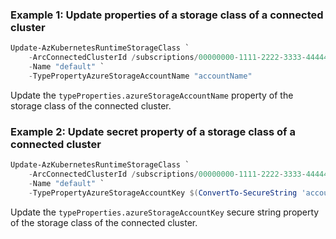 ### Example 1: Update properties of a storage class of a connected cluster
```powershell
Update-AzKubernetesRuntimeStorageClass `
    -ArcConnectedClusterId /subscriptions/00000000-1111-2222-3333-444444444444/resourceGroups/example/providers/Microsoft.Kubernetes/connectedClusters/cluster1 `
    -Name "default" `
    -TypePropertyAzureStorageAccountName "accountName"
```

Update the `typeProperties.azureStorageAccountName` property of the storage class of the connected cluster.


### Example 2: Update secret property of a storage class of a connected cluster
```powershell
Update-AzKubernetesRuntimeStorageClass `
    -ArcConnectedClusterId /subscriptions/00000000-1111-2222-3333-444444444444/resourceGroups/example/providers/Microsoft.Kubernetes/connectedClusters/cluster1 `
    -Name "default" `
    -TypePropertyAzureStorageAccountKey $(ConvertTo-SecureString 'accountKey' -AsPlainText)
```

Update the `typeProperties.azureStorageAccountKey` secure string property of the storage class of the connected cluster.
